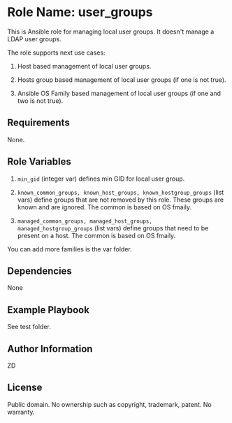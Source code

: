 Role Name: user_groups
======================

This is Ansible role for managing local user groups. It doesn't manage a LDAP user groups. 

The role supports next use cases:

1. Host based management of local user groups.

2. Hosts group based management of local user groups (if one is not true).

3. Ansible OS Family based management of local user groups (if one and two is not true). 

Requirements
------------
None.

Role Variables
--------------

1. ```min_gid``` (integer var) defines min GID for local user group.

2. ```known_common_groups, known_host_groups, known_hostgroup_groups``` (list vars) 
   define groups that are not removed by this role. These groups are known and are ignored.
   The common is based on OS fmaily. 

3. ```managed_common_groups, managed_host_groups, managed_hostgroup_groups``` (list vars) 
   define groups that need to be present on a host. The common is based on OS fmaily. 

You can add more families is the var folder.  

Dependencies
------------
None

Example Playbook
----------------
See test folder. 

Author Information
------------------
ZD

License
--------
Public domain. No ownership such as copyright, trademark, patent. No warranty.

